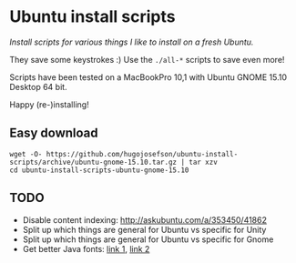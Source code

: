 # Ubuntu install scripts

_Install scripts for various things I like to install on a fresh Ubuntu._

They save some keystrokes :) Use the `./all-*` scripts to save even more!

Scripts have been tested on a MacBookPro 10,1 with Ubuntu GNOME 15.10 Desktop 64 bit.

Happy (re-)installing!

## Easy download

	wget -O- https://github.com/hugojosefson/ubuntu-install-scripts/archive/ubuntu-gnome-15.10.tar.gz | tar xzv
	cd ubuntu-install-scripts-ubuntu-gnome-15.10

## TODO

  * Disable content indexing: http://askubuntu.com/a/353450/41862
  * Split up which things are general for Ubuntu vs specific for Unity
  * Split up which things are general for Ubuntu vs specific for Gnome
  * Get better Java fonts: [link 1](http://www.webupd8.org/2013/06/better-font-rendering-in-linux-with.html), [link 2](http://www.webupd8.org/2013/06/install-openjdk-patched-with-font-fixes.html)
